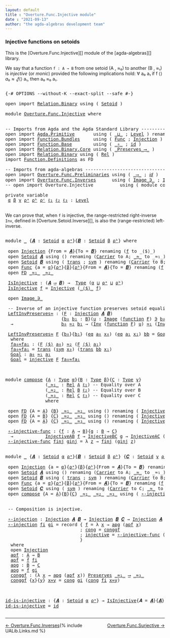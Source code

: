 ```yaml
---
layout: default
title : "Overture.Func.Injective module"
date : "2021-09-13"
author: "the agda-algebras development team"
---
```


### <a id="injective-functions-on-setoids">Injective functions on setoids</a>

This is the [Overture.Func.Injective][] module of the [agda-algebras][] library.

We say that a function `f : A → B` from one setoid (A , ≈₀) to another (B , ≈₁) is *injective* (or *monic*) provided the following implications hold:  ∀ a₀ a₁ if f ⟨$⟩ a₀ ≈₁ f ⟨$⟩ a₁, then a₀ ≈₀ a₁.

<pre class="Agda">

<a id="507" class="Symbol">{-#</a> <a id="511" class="Keyword">OPTIONS</a> <a id="519" class="Pragma">--without-K</a> <a id="531" class="Pragma">--exact-split</a> <a id="545" class="Pragma">--safe</a> <a id="552" class="Symbol">#-}</a>

<a id="557" class="Keyword">open</a> <a id="562" class="Keyword">import</a> <a id="569" href="Relation.Binary.html" class="Module">Relation.Binary</a> <a id="585" class="Keyword">using</a> <a id="591" class="Symbol">(</a> <a id="593" href="Relation.Binary.Bundles.html#1009" class="Record">Setoid</a> <a id="600" class="Symbol">)</a>

<a id="603" class="Keyword">module</a> <a id="610" href="Overture.Func.Injective.html" class="Module">Overture.Func.Injective</a> <a id="634" class="Keyword">where</a>


<a id="642" class="Comment">-- Imports from Agda and the Agda Standard Library -------------</a>
<a id="707" class="Keyword">open</a> <a id="712" class="Keyword">import</a> <a id="719" href="Agda.Primitive.html" class="Module">Agda.Primitive</a>       <a id="740" class="Keyword">using</a> <a id="746" class="Symbol">(</a> <a id="748" href="Agda.Primitive.html#810" class="Primitive Operator">_⊔_</a> <a id="752" class="Symbol">;</a> <a id="754" href="Agda.Primitive.html#597" class="Postulate">Level</a> <a id="760" class="Symbol">)</a> <a id="762" class="Keyword">renaming</a> <a id="771" class="Symbol">(</a> <a id="773" href="Agda.Primitive.html#326" class="Primitive">Set</a> <a id="777" class="Symbol">to</a> <a id="780" class="Primitive">Type</a> <a id="785" class="Symbol">)</a>
<a id="787" class="Keyword">open</a> <a id="792" class="Keyword">import</a> <a id="799" href="Function.Bundles.html" class="Module">Function.Bundles</a>     <a id="820" class="Keyword">using</a> <a id="826" class="Symbol">(</a> <a id="828" href="Function.Bundles.html#1868" class="Record">Func</a> <a id="833" class="Symbol">;</a> <a id="835" href="Function.Bundles.html#2240" class="Record">Injection</a> <a id="845" class="Symbol">)</a>
<a id="847" class="Keyword">open</a> <a id="852" class="Keyword">import</a> <a id="859" href="Function.Base.html" class="Module">Function.Base</a>        <a id="880" class="Keyword">using</a> <a id="886" class="Symbol">(</a> <a id="888" href="Function.Base.html#1031" class="Function Operator">_∘_</a> <a id="892" class="Symbol">;</a> <a id="894" href="Function.Base.html#615" class="Function">id</a> <a id="897" class="Symbol">)</a>
<a id="899" class="Keyword">open</a> <a id="904" class="Keyword">import</a> <a id="911" href="Relation.Binary.Core.html" class="Module">Relation.Binary.Core</a> <a id="932" class="Keyword">using</a> <a id="938" class="Symbol">(</a> <a id="940" href="Relation.Binary.Core.html#1563" class="Function Operator">_Preserves_⟶_</a> <a id="954" class="Symbol">)</a>
<a id="956" class="Keyword">open</a> <a id="961" class="Keyword">import</a> <a id="968" href="Relation.Binary.html" class="Module">Relation.Binary</a> <a id="984" class="Keyword">using</a> <a id="990" class="Symbol">(</a> <a id="992" href="Relation.Binary.Core.html#882" class="Function">Rel</a> <a id="996" class="Symbol">)</a>
<a id="998" class="Keyword">import</a> <a id="1005" href="Function.Definitions.html" class="Module">Function.Definitions</a> <a id="1026" class="Symbol">as</a> <a id="1029" class="Module">FD</a>

<a id="1033" class="Comment">-- Imports from agda-algebras -----------------------------------------------</a>
<a id="1111" class="Keyword">open</a> <a id="1116" class="Keyword">import</a> <a id="1123" href="Overture.Func.Preliminaries.html" class="Module">Overture.Func.Preliminaries</a> <a id="1151" class="Keyword">using</a> <a id="1157" class="Symbol">(</a> <a id="1159" href="Overture.Func.Preliminaries.html#789" class="Function Operator">_⟶_</a> <a id="1163" class="Symbol">;</a> <a id="1165" href="Overture.Func.Preliminaries.html#848" class="Function">𝑖𝑑</a> <a id="1168" class="Symbol">)</a>
<a id="1170" class="Keyword">open</a> <a id="1175" class="Keyword">import</a> <a id="1182" href="Overture.Func.Inverses.html" class="Module">Overture.Func.Inverses</a>      <a id="1210" class="Keyword">using</a> <a id="1216" class="Symbol">(</a> <a id="1218" href="Overture.Func.Inverses.html#1756" class="Datatype Operator">Image_∋_</a> <a id="1227" class="Symbol">;</a> <a id="1229" href="Overture.Func.Inverses.html#4290" class="Function">Inv</a> <a id="1233" class="Symbol">)</a>
<a id="1235" class="Comment">-- open import Overture.Injective          using ( module compose )</a>

<a id="1304" class="Keyword">private</a> <a id="1312" class="Keyword">variable</a>
 <a id="1322" href="Overture.Func.Injective.html#1322" class="Generalizable">α</a> <a id="1324" href="Overture.Func.Injective.html#1324" class="Generalizable">β</a> <a id="1326" href="Overture.Func.Injective.html#1326" class="Generalizable">γ</a> <a id="1328" href="Overture.Func.Injective.html#1328" class="Generalizable">ρᵃ</a> <a id="1331" href="Overture.Func.Injective.html#1331" class="Generalizable">ρᵇ</a> <a id="1334" href="Overture.Func.Injective.html#1334" class="Generalizable">ρᶜ</a> <a id="1337" href="Overture.Func.Injective.html#1337" class="Generalizable">ℓ₁</a> <a id="1340" href="Overture.Func.Injective.html#1340" class="Generalizable">ℓ₂</a> <a id="1343" href="Overture.Func.Injective.html#1343" class="Generalizable">ℓ₃</a> <a id="1346" class="Symbol">:</a> <a id="1348" href="Agda.Primitive.html#597" class="Postulate">Level</a>

</pre>

We can prove that, when `f` is injective, the range-restricted right-inverse `Inv`, defined in [Overture.Setoid.Inverse][], is also the (range-restricted) left-inverse.

<pre class="Agda">

<a id="1551" class="Keyword">module</a> <a id="1558" href="Overture.Func.Injective.html#1558" class="Module">_</a> <a id="1560" class="Symbol">{</a><a id="1561" href="Overture.Func.Injective.html#1561" class="Bound">𝑨</a> <a id="1563" class="Symbol">:</a> <a id="1565" href="Relation.Binary.Bundles.html#1009" class="Record">Setoid</a> <a id="1572" href="Overture.Func.Injective.html#1322" class="Generalizable">α</a> <a id="1574" href="Overture.Func.Injective.html#1328" class="Generalizable">ρᵃ</a><a id="1576" class="Symbol">}{</a><a id="1578" href="Overture.Func.Injective.html#1578" class="Bound">𝑩</a> <a id="1580" class="Symbol">:</a> <a id="1582" href="Relation.Binary.Bundles.html#1009" class="Record">Setoid</a> <a id="1589" href="Overture.Func.Injective.html#1324" class="Generalizable">β</a> <a id="1591" href="Overture.Func.Injective.html#1331" class="Generalizable">ρᵇ</a><a id="1593" class="Symbol">}</a> <a id="1595" class="Keyword">where</a>

 <a id="1603" class="Keyword">open</a> <a id="1608" href="Function.Bundles.html#2240" class="Module">Injection</a> <a id="1618" class="Symbol">{</a><a id="1619" class="Argument">From</a> <a id="1624" class="Symbol">=</a> <a id="1626" href="Overture.Func.Injective.html#1561" class="Bound">𝑨</a><a id="1627" class="Symbol">}{</a><a id="1629" class="Argument">To</a> <a id="1632" class="Symbol">=</a> <a id="1634" href="Overture.Func.Injective.html#1578" class="Bound">𝑩</a><a id="1635" class="Symbol">}</a> <a id="1637" class="Keyword">renaming</a> <a id="1646" class="Symbol">(</a><a id="1647" href="Function.Bundles.html#2296" class="Field">f</a> <a id="1649" class="Symbol">to</a> <a id="1652" class="Field">_⟨$⟩_</a><a id="1657" class="Symbol">)</a>
 <a id="1660" class="Keyword">open</a> <a id="1665" href="Relation.Binary.Bundles.html#1009" class="Module">Setoid</a> <a id="1672" href="Overture.Func.Injective.html#1561" class="Bound">𝑨</a> <a id="1674" class="Keyword">using</a> <a id="1680" class="Symbol">()</a> <a id="1683" class="Keyword">renaming</a> <a id="1692" class="Symbol">(</a><a id="1693" href="Relation.Binary.Bundles.html#1072" class="Field">Carrier</a> <a id="1701" class="Symbol">to</a> <a id="1704" class="Field">A</a><a id="1705" class="Symbol">;</a> <a id="1707" href="Relation.Binary.Bundles.html#1098" class="Field Operator">_≈_</a> <a id="1711" class="Symbol">to</a> <a id="1714" class="Field Operator">_≈₁_</a><a id="1718" class="Symbol">)</a>
 <a id="1721" class="Keyword">open</a> <a id="1726" href="Relation.Binary.Bundles.html#1009" class="Module">Setoid</a> <a id="1733" href="Overture.Func.Injective.html#1578" class="Bound">𝑩</a> <a id="1735" class="Keyword">using</a> <a id="1741" class="Symbol">(</a> <a id="1743" href="Relation.Binary.Structures.html#1620" class="Function">trans</a> <a id="1749" class="Symbol">;</a> <a id="1751" href="Relation.Binary.Structures.html#1594" class="Function">sym</a> <a id="1755" class="Symbol">)</a> <a id="1757" class="Keyword">renaming</a> <a id="1766" class="Symbol">(</a><a id="1767" href="Relation.Binary.Bundles.html#1072" class="Field">Carrier</a> <a id="1775" class="Symbol">to</a> <a id="1778" class="Field">B</a><a id="1779" class="Symbol">;</a> <a id="1781" href="Relation.Binary.Bundles.html#1098" class="Field Operator">_≈_</a> <a id="1785" class="Symbol">to</a> <a id="1788" class="Field Operator">_≈₂_</a><a id="1792" class="Symbol">)</a>
 <a id="1795" class="Keyword">open</a> <a id="1800" href="Function.Bundles.html#1868" class="Module">Func</a> <a id="1805" class="Symbol">{</a><a id="1806" class="Argument">a</a> <a id="1808" class="Symbol">=</a> <a id="1810" href="Overture.Func.Injective.html#1572" class="Bound">α</a><a id="1811" class="Symbol">}{</a><a id="1813" href="Overture.Func.Injective.html#1574" class="Bound">ρᵃ</a><a id="1815" class="Symbol">}{</a><a id="1817" href="Overture.Func.Injective.html#1589" class="Bound">β</a><a id="1818" class="Symbol">}{</a><a id="1820" href="Overture.Func.Injective.html#1591" class="Bound">ρᵇ</a><a id="1822" class="Symbol">}{</a><a id="1824" class="Argument">From</a> <a id="1829" class="Symbol">=</a> <a id="1831" href="Overture.Func.Injective.html#1561" class="Bound">𝑨</a><a id="1832" class="Symbol">}{</a><a id="1834" class="Argument">To</a> <a id="1837" class="Symbol">=</a> <a id="1839" href="Overture.Func.Injective.html#1578" class="Bound">𝑩</a><a id="1840" class="Symbol">}</a> <a id="1842" class="Keyword">renaming</a> <a id="1851" class="Symbol">(</a><a id="1852" href="Function.Bundles.html#1919" class="Field">f</a> <a id="1854" class="Symbol">to</a> <a id="1857" class="Field">_⟨$⟩_</a> <a id="1863" class="Symbol">)</a>
 <a id="1866" class="Keyword">open</a> <a id="1871" href="Function.Definitions.html" class="Module">FD</a> <a id="1874" href="Overture.Func.Injective.html#1714" class="Function Operator">_≈₁_</a> <a id="1879" href="Overture.Func.Injective.html#1788" class="Field Operator">_≈₂_</a>

 <a id="1886" href="Overture.Func.Injective.html#1886" class="Function">IsInjective</a> <a id="1898" class="Symbol">:</a> <a id="1900" class="Symbol">(</a><a id="1901" href="Overture.Func.Injective.html#1561" class="Bound">𝑨</a> <a id="1903" href="Overture.Func.Preliminaries.html#789" class="Function Operator">⟶</a> <a id="1905" href="Overture.Func.Injective.html#1578" class="Bound">𝑩</a><a id="1906" class="Symbol">)</a> <a id="1908" class="Symbol">→</a>  <a id="1911" href="Overture.Func.Injective.html#780" class="Primitive">Type</a> <a id="1916" class="Symbol">(</a><a id="1917" href="Overture.Func.Injective.html#1572" class="Bound">α</a> <a id="1919" href="Agda.Primitive.html#810" class="Primitive Operator">⊔</a> <a id="1921" href="Overture.Func.Injective.html#1574" class="Bound">ρᵃ</a> <a id="1924" href="Agda.Primitive.html#810" class="Primitive Operator">⊔</a> <a id="1926" href="Overture.Func.Injective.html#1591" class="Bound">ρᵇ</a><a id="1928" class="Symbol">)</a>
 <a id="1931" href="Overture.Func.Injective.html#1886" class="Function">IsInjective</a> <a id="1943" href="Overture.Func.Injective.html#1943" class="Bound">f</a> <a id="1945" class="Symbol">=</a> <a id="1947" href="Function.Definitions.html#889" class="Function">Injective</a> <a id="1957" class="Symbol">(</a><a id="1958" href="Overture.Func.Injective.html#1857" class="Field Operator">_⟨$⟩_</a> <a id="1964" href="Overture.Func.Injective.html#1943" class="Bound">f</a><a id="1965" class="Symbol">)</a>

 <a id="1969" class="Keyword">open</a> <a id="1974" href="Overture.Func.Inverses.html#1756" class="Module Operator">Image_∋_</a>

 <a id="1985" class="Comment">-- Inverse of an injective function preserves setoid equalities</a>
 <a id="2050" href="Overture.Func.Injective.html#2050" class="Function">LeftInvPreserves≈</a> <a id="2068" class="Symbol">:</a> <a id="2070" class="Symbol">(</a><a id="2071" href="Overture.Func.Injective.html#2071" class="Bound">F</a> <a id="2073" class="Symbol">:</a> <a id="2075" href="Function.Bundles.html#2240" class="Record">Injection</a> <a id="2085" href="Overture.Func.Injective.html#1561" class="Bound">𝑨</a> <a id="2087" href="Overture.Func.Injective.html#1578" class="Bound">𝑩</a><a id="2088" class="Symbol">)</a>
                     <a id="2111" class="Symbol">{</a><a id="2112" href="Overture.Func.Injective.html#2112" class="Bound">b₀</a> <a id="2115" href="Overture.Func.Injective.html#2115" class="Bound">b₁</a> <a id="2118" class="Symbol">:</a> <a id="2120" href="Overture.Func.Injective.html#1778" class="Field">B</a><a id="2121" class="Symbol">}(</a><a id="2123" href="Overture.Func.Injective.html#2123" class="Bound">u</a> <a id="2125" class="Symbol">:</a> <a id="2127" href="Overture.Func.Inverses.html#1756" class="Datatype Operator">Image</a> <a id="2133" class="Symbol">(</a><a id="2134" href="Function.Bundles.html#2397" class="Function">function</a> <a id="2143" href="Overture.Func.Injective.html#2071" class="Bound">F</a><a id="2144" class="Symbol">)</a> <a id="2146" href="Overture.Func.Inverses.html#1756" class="Datatype Operator">∋</a> <a id="2148" href="Overture.Func.Injective.html#2112" class="Bound">b₀</a><a id="2150" class="Symbol">)(</a><a id="2152" href="Overture.Func.Injective.html#2152" class="Bound">v</a> <a id="2154" class="Symbol">:</a> <a id="2156" href="Overture.Func.Inverses.html#1756" class="Datatype Operator">Image</a> <a id="2162" class="Symbol">(</a><a id="2163" href="Function.Bundles.html#2397" class="Function">function</a> <a id="2172" href="Overture.Func.Injective.html#2071" class="Bound">F</a><a id="2173" class="Symbol">)</a> <a id="2175" href="Overture.Func.Inverses.html#1756" class="Datatype Operator">∋</a> <a id="2177" href="Overture.Func.Injective.html#2115" class="Bound">b₁</a><a id="2179" class="Symbol">)</a>
  <a id="2183" class="Symbol">→</a>                  <a id="2202" href="Overture.Func.Injective.html#2112" class="Bound">b₀</a> <a id="2205" href="Overture.Func.Injective.html#1788" class="Field Operator">≈₂</a> <a id="2208" href="Overture.Func.Injective.html#2115" class="Bound">b₁</a> <a id="2211" class="Symbol">→</a> <a id="2213" class="Symbol">(</a><a id="2214" href="Overture.Func.Inverses.html#4290" class="Function">Inv</a> <a id="2218" class="Symbol">(</a><a id="2219" href="Function.Bundles.html#2397" class="Function">function</a> <a id="2228" href="Overture.Func.Injective.html#2071" class="Bound">F</a><a id="2229" class="Symbol">)</a> <a id="2231" href="Overture.Func.Injective.html#2123" class="Bound">u</a><a id="2232" class="Symbol">)</a> <a id="2234" href="Overture.Func.Injective.html#1714" class="Function Operator">≈₁</a> <a id="2237" class="Symbol">(</a><a id="2238" href="Overture.Func.Inverses.html#4290" class="Function">Inv</a> <a id="2242" class="Symbol">(</a><a id="2243" href="Function.Bundles.html#2397" class="Function">function</a> <a id="2252" href="Overture.Func.Injective.html#2071" class="Bound">F</a><a id="2253" class="Symbol">)</a> <a id="2255" href="Overture.Func.Injective.html#2152" class="Bound">v</a><a id="2256" class="Symbol">)</a>

 <a id="2260" href="Overture.Func.Injective.html#2050" class="Function">LeftInvPreserves≈</a> <a id="2278" href="Overture.Func.Injective.html#2278" class="Bound">F</a> <a id="2280" class="Symbol">{</a><a id="2281" href="Overture.Func.Injective.html#2281" class="Bound">b₀</a><a id="2283" class="Symbol">}{</a><a id="2285" href="Overture.Func.Injective.html#2285" class="Bound">b₁</a><a id="2287" class="Symbol">}</a> <a id="2289" class="Symbol">(</a><a id="2290" href="Overture.Func.Inverses.html#1812" class="InductiveConstructor">eq</a> <a id="2293" href="Overture.Func.Injective.html#2293" class="Bound">a₀</a> <a id="2296" href="Overture.Func.Injective.html#2296" class="Bound">x₀</a><a id="2298" class="Symbol">)</a> <a id="2300" class="Symbol">(</a><a id="2301" href="Overture.Func.Inverses.html#1812" class="InductiveConstructor">eq</a> <a id="2304" href="Overture.Func.Injective.html#2304" class="Bound">a₁</a> <a id="2307" href="Overture.Func.Injective.html#2307" class="Bound">x₁</a><a id="2309" class="Symbol">)</a> <a id="2311" href="Overture.Func.Injective.html#2311" class="Bound">bb</a> <a id="2314" class="Symbol">=</a> <a id="2316" href="Overture.Func.Injective.html#2409" class="Function">Goal</a>
  <a id="2323" class="Keyword">where</a>
  <a id="2331" href="Overture.Func.Injective.html#2331" class="Function">fa₀≈fa₁</a> <a id="2339" class="Symbol">:</a> <a id="2341" class="Symbol">(</a><a id="2342" href="Overture.Func.Injective.html#2278" class="Bound">F</a> <a id="2344" href="Overture.Func.Injective.html#1652" class="Field Operator">⟨$⟩</a> <a id="2348" href="Overture.Func.Injective.html#2293" class="Bound">a₀</a><a id="2350" class="Symbol">)</a> <a id="2352" href="Overture.Func.Injective.html#1788" class="Field Operator">≈₂</a> <a id="2355" class="Symbol">(</a><a id="2356" href="Overture.Func.Injective.html#2278" class="Bound">F</a> <a id="2358" href="Overture.Func.Injective.html#1652" class="Field Operator">⟨$⟩</a> <a id="2362" href="Overture.Func.Injective.html#2304" class="Bound">a₁</a><a id="2364" class="Symbol">)</a>
  <a id="2368" href="Overture.Func.Injective.html#2331" class="Function">fa₀≈fa₁</a> <a id="2376" class="Symbol">=</a> <a id="2378" href="Relation.Binary.Structures.html#1620" class="Function">trans</a> <a id="2384" class="Symbol">(</a><a id="2385" href="Relation.Binary.Structures.html#1594" class="Function">sym</a> <a id="2389" href="Overture.Func.Injective.html#2296" class="Bound">x₀</a><a id="2391" class="Symbol">)</a> <a id="2393" class="Symbol">(</a><a id="2394" href="Relation.Binary.Structures.html#1620" class="Function">trans</a> <a id="2400" href="Overture.Func.Injective.html#2311" class="Bound">bb</a> <a id="2403" href="Overture.Func.Injective.html#2307" class="Bound">x₁</a><a id="2405" class="Symbol">)</a>
  <a id="2409" href="Overture.Func.Injective.html#2409" class="Function">Goal</a> <a id="2414" class="Symbol">:</a> <a id="2416" href="Overture.Func.Injective.html#2293" class="Bound">a₀</a> <a id="2419" href="Overture.Func.Injective.html#1714" class="Function Operator">≈₁</a> <a id="2422" href="Overture.Func.Injective.html#2304" class="Bound">a₁</a>
  <a id="2427" href="Overture.Func.Injective.html#2409" class="Function">Goal</a> <a id="2432" class="Symbol">=</a> <a id="2434" href="Function.Bundles.html#2366" class="Field">injective</a> <a id="2444" href="Overture.Func.Injective.html#2278" class="Bound">F</a> <a id="2446" href="Overture.Func.Injective.html#2331" class="Function">fa₀≈fa₁</a>



<a id="2457" class="Keyword">module</a> <a id="compose"></a><a id="2464" href="Overture.Func.Injective.html#2464" class="Module">compose</a> <a id="2472" class="Symbol">{</a><a id="2473" href="Overture.Func.Injective.html#2473" class="Bound">A</a> <a id="2475" class="Symbol">:</a> <a id="2477" href="Overture.Func.Injective.html#780" class="Primitive">Type</a> <a id="2482" href="Overture.Func.Injective.html#1322" class="Generalizable">α</a><a id="2483" class="Symbol">}{</a><a id="2485" href="Overture.Func.Injective.html#2485" class="Bound">B</a> <a id="2487" class="Symbol">:</a> <a id="2489" href="Overture.Func.Injective.html#780" class="Primitive">Type</a> <a id="2494" href="Overture.Func.Injective.html#1324" class="Generalizable">β</a><a id="2495" class="Symbol">}{</a><a id="2497" href="Overture.Func.Injective.html#2497" class="Bound">C</a> <a id="2499" class="Symbol">:</a> <a id="2501" href="Overture.Func.Injective.html#780" class="Primitive">Type</a> <a id="2506" href="Overture.Func.Injective.html#1326" class="Generalizable">γ</a><a id="2507" class="Symbol">}</a>
               <a id="2524" class="Symbol">(</a><a id="2525" href="Overture.Func.Injective.html#2525" class="Bound Operator">_≈₁_</a> <a id="2530" class="Symbol">:</a> <a id="2532" href="Relation.Binary.Core.html#882" class="Function">Rel</a> <a id="2536" href="Overture.Func.Injective.html#2473" class="Bound">A</a> <a id="2538" href="Overture.Func.Injective.html#1337" class="Generalizable">ℓ₁</a><a id="2540" class="Symbol">)</a> <a id="2542" class="Comment">-- Equality over A</a>
               <a id="2576" class="Symbol">(</a><a id="2577" href="Overture.Func.Injective.html#2577" class="Bound Operator">_≈₂_</a> <a id="2582" class="Symbol">:</a> <a id="2584" href="Relation.Binary.Core.html#882" class="Function">Rel</a> <a id="2588" href="Overture.Func.Injective.html#2485" class="Bound">B</a> <a id="2590" href="Overture.Func.Injective.html#1340" class="Generalizable">ℓ₂</a><a id="2592" class="Symbol">)</a> <a id="2594" class="Comment">-- Equality over B</a>
               <a id="2628" class="Symbol">(</a><a id="2629" href="Overture.Func.Injective.html#2629" class="Bound Operator">_≈₃_</a> <a id="2634" class="Symbol">:</a> <a id="2636" href="Relation.Binary.Core.html#882" class="Function">Rel</a> <a id="2640" href="Overture.Func.Injective.html#2497" class="Bound">C</a> <a id="2642" href="Overture.Func.Injective.html#1343" class="Generalizable">ℓ₃</a><a id="2644" class="Symbol">)</a> <a id="2646" class="Comment">-- Equality over C</a>
               <a id="2680" class="Keyword">where</a>

 <a id="2688" class="Keyword">open</a> <a id="2693" href="Function.Definitions.html" class="Module">FD</a> <a id="2696" class="Symbol">{</a><a id="2697" class="Argument">A</a> <a id="2699" class="Symbol">=</a> <a id="2701" href="Overture.Func.Injective.html#2473" class="Bound">A</a><a id="2702" class="Symbol">}</a> <a id="2704" class="Symbol">{</a><a id="2705" href="Overture.Func.Injective.html#2485" class="Bound">B</a><a id="2706" class="Symbol">}</a> <a id="2708" href="Overture.Func.Injective.html#2525" class="Bound Operator">_≈₁_</a> <a id="2713" href="Overture.Func.Injective.html#2577" class="Bound Operator">_≈₂_</a> <a id="2718" class="Keyword">using</a> <a id="2724" class="Symbol">()</a> <a id="2727" class="Keyword">renaming</a> <a id="2736" class="Symbol">(</a> <a id="2738" href="Function.Definitions.html#889" class="Function">Injective</a> <a id="2748" class="Symbol">to</a> <a id="2751" class="Function">InjectiveAB</a> <a id="2763" class="Symbol">)</a>
 <a id="2766" class="Keyword">open</a> <a id="2771" href="Function.Definitions.html" class="Module">FD</a> <a id="2774" class="Symbol">{</a><a id="2775" class="Argument">A</a> <a id="2777" class="Symbol">=</a> <a id="2779" href="Overture.Func.Injective.html#2485" class="Bound">B</a><a id="2780" class="Symbol">}</a> <a id="2782" class="Symbol">{</a><a id="2783" href="Overture.Func.Injective.html#2497" class="Bound">C</a><a id="2784" class="Symbol">}</a> <a id="2786" href="Overture.Func.Injective.html#2577" class="Bound Operator">_≈₂_</a> <a id="2791" href="Overture.Func.Injective.html#2629" class="Bound Operator">_≈₃_</a> <a id="2796" class="Keyword">using</a> <a id="2802" class="Symbol">()</a> <a id="2805" class="Keyword">renaming</a> <a id="2814" class="Symbol">(</a> <a id="2816" href="Function.Definitions.html#889" class="Function">Injective</a> <a id="2826" class="Symbol">to</a> <a id="2829" class="Function">InjectiveBC</a> <a id="2841" class="Symbol">)</a>
 <a id="2844" class="Keyword">open</a> <a id="2849" href="Function.Definitions.html" class="Module">FD</a> <a id="2852" class="Symbol">{</a><a id="2853" class="Argument">A</a> <a id="2855" class="Symbol">=</a> <a id="2857" href="Overture.Func.Injective.html#2473" class="Bound">A</a><a id="2858" class="Symbol">}</a> <a id="2860" class="Symbol">{</a><a id="2861" href="Overture.Func.Injective.html#2497" class="Bound">C</a><a id="2862" class="Symbol">}</a> <a id="2864" href="Overture.Func.Injective.html#2525" class="Bound Operator">_≈₁_</a> <a id="2869" href="Overture.Func.Injective.html#2629" class="Bound Operator">_≈₃_</a> <a id="2874" class="Keyword">using</a> <a id="2880" class="Symbol">()</a> <a id="2883" class="Keyword">renaming</a> <a id="2892" class="Symbol">(</a> <a id="2894" href="Function.Definitions.html#889" class="Function">Injective</a> <a id="2904" class="Symbol">to</a> <a id="2907" class="Function">InjectiveAC</a> <a id="2919" class="Symbol">)</a>

 <a id="compose.∘-injective-func"></a><a id="2923" href="Overture.Func.Injective.html#2923" class="Function">∘-injective-func</a> <a id="2940" class="Symbol">:</a> <a id="2942" class="Symbol">{</a><a id="2943" href="Overture.Func.Injective.html#2943" class="Bound">f</a> <a id="2945" class="Symbol">:</a> <a id="2947" href="Overture.Func.Injective.html#2473" class="Bound">A</a> <a id="2949" class="Symbol">→</a> <a id="2951" href="Overture.Func.Injective.html#2485" class="Bound">B</a><a id="2952" class="Symbol">}{</a><a id="2954" href="Overture.Func.Injective.html#2954" class="Bound">g</a> <a id="2956" class="Symbol">:</a> <a id="2958" href="Overture.Func.Injective.html#2485" class="Bound">B</a> <a id="2960" class="Symbol">→</a> <a id="2962" href="Overture.Func.Injective.html#2497" class="Bound">C</a><a id="2963" class="Symbol">}</a>
  <a id="2967" class="Symbol">→</a>            <a id="2980" href="Overture.Func.Injective.html#2751" class="Function">InjectiveAB</a> <a id="2992" href="Overture.Func.Injective.html#2943" class="Bound">f</a> <a id="2994" class="Symbol">→</a> <a id="2996" href="Overture.Func.Injective.html#2829" class="Function">InjectiveBC</a> <a id="3008" href="Overture.Func.Injective.html#2954" class="Bound">g</a> <a id="3010" class="Symbol">→</a> <a id="3012" href="Overture.Func.Injective.html#2907" class="Function">InjectiveAC</a> <a id="3024" class="Symbol">(</a><a id="3025" href="Overture.Func.Injective.html#2954" class="Bound">g</a> <a id="3027" href="Function.Base.html#1031" class="Function Operator">∘</a> <a id="3029" href="Overture.Func.Injective.html#2943" class="Bound">f</a><a id="3030" class="Symbol">)</a>
 <a id="3033" href="Overture.Func.Injective.html#2923" class="Function">∘-injective-func</a> <a id="3050" href="Overture.Func.Injective.html#3050" class="Bound">finj</a> <a id="3055" href="Overture.Func.Injective.html#3055" class="Bound">ginj</a> <a id="3060" class="Symbol">=</a> <a id="3062" class="Symbol">λ</a> <a id="3064" href="Overture.Func.Injective.html#3064" class="Bound">z</a> <a id="3066" class="Symbol">→</a> <a id="3068" href="Overture.Func.Injective.html#3050" class="Bound">finj</a> <a id="3073" class="Symbol">(</a><a id="3074" href="Overture.Func.Injective.html#3055" class="Bound">ginj</a> <a id="3079" href="Overture.Func.Injective.html#3064" class="Bound">z</a><a id="3080" class="Symbol">)</a>


<a id="3084" class="Keyword">module</a> <a id="3091" href="Overture.Func.Injective.html#3091" class="Module">_</a> <a id="3093" class="Symbol">{</a><a id="3094" href="Overture.Func.Injective.html#3094" class="Bound">𝑨</a> <a id="3096" class="Symbol">:</a> <a id="3098" href="Relation.Binary.Bundles.html#1009" class="Record">Setoid</a> <a id="3105" href="Overture.Func.Injective.html#1322" class="Generalizable">α</a> <a id="3107" href="Overture.Func.Injective.html#1328" class="Generalizable">ρᵃ</a><a id="3109" class="Symbol">}{</a><a id="3111" href="Overture.Func.Injective.html#3111" class="Bound">𝑩</a> <a id="3113" class="Symbol">:</a> <a id="3115" href="Relation.Binary.Bundles.html#1009" class="Record">Setoid</a> <a id="3122" href="Overture.Func.Injective.html#1324" class="Generalizable">β</a> <a id="3124" href="Overture.Func.Injective.html#1331" class="Generalizable">ρᵇ</a><a id="3126" class="Symbol">}</a> <a id="3128" class="Symbol">{</a><a id="3129" href="Overture.Func.Injective.html#3129" class="Bound">𝑪</a> <a id="3131" class="Symbol">:</a> <a id="3133" href="Relation.Binary.Bundles.html#1009" class="Record">Setoid</a> <a id="3140" href="Overture.Func.Injective.html#1326" class="Generalizable">γ</a> <a id="3142" href="Overture.Func.Injective.html#1334" class="Generalizable">ρᶜ</a><a id="3144" class="Symbol">}</a> <a id="3146" class="Keyword">where</a>

 <a id="3154" class="Keyword">open</a> <a id="3159" href="Function.Bundles.html#2240" class="Module">Injection</a> <a id="3169" class="Symbol">{</a><a id="3170" class="Argument">a</a> <a id="3172" class="Symbol">=</a> <a id="3174" href="Overture.Func.Injective.html#3105" class="Bound">α</a><a id="3175" class="Symbol">}{</a><a id="3177" href="Overture.Func.Injective.html#3107" class="Bound">ρᵃ</a><a id="3179" class="Symbol">}{</a><a id="3181" href="Overture.Func.Injective.html#3122" class="Bound">β</a><a id="3182" class="Symbol">}{</a><a id="3184" href="Overture.Func.Injective.html#3124" class="Bound">ρᵇ</a><a id="3186" class="Symbol">}{</a><a id="3188" class="Argument">From</a> <a id="3193" class="Symbol">=</a> <a id="3195" href="Overture.Func.Injective.html#3094" class="Bound">𝑨</a><a id="3196" class="Symbol">}{</a><a id="3198" class="Argument">To</a> <a id="3201" class="Symbol">=</a> <a id="3203" href="Overture.Func.Injective.html#3111" class="Bound">𝑩</a><a id="3204" class="Symbol">}</a> <a id="3206" class="Keyword">renaming</a> <a id="3215" class="Symbol">(</a><a id="3216" href="Function.Bundles.html#2296" class="Field">f</a> <a id="3218" class="Symbol">to</a> <a id="3221" class="Field">_⟨$⟩_</a><a id="3226" class="Symbol">)</a>
 <a id="3229" class="Keyword">open</a> <a id="3234" href="Relation.Binary.Bundles.html#1009" class="Module">Setoid</a> <a id="3241" href="Overture.Func.Injective.html#3094" class="Bound">𝑨</a> <a id="3243" class="Keyword">using</a> <a id="3249" class="Symbol">()</a> <a id="3252" class="Keyword">renaming</a> <a id="3261" class="Symbol">(</a><a id="3262" href="Relation.Binary.Bundles.html#1072" class="Field">Carrier</a> <a id="3270" class="Symbol">to</a> <a id="3273" class="Field">A</a><a id="3274" class="Symbol">;</a> <a id="3276" href="Relation.Binary.Bundles.html#1098" class="Field Operator">_≈_</a> <a id="3280" class="Symbol">to</a> <a id="3283" class="Field Operator">_≈₁_</a><a id="3287" class="Symbol">)</a>
 <a id="3290" class="Keyword">open</a> <a id="3295" href="Relation.Binary.Bundles.html#1009" class="Module">Setoid</a> <a id="3302" href="Overture.Func.Injective.html#3111" class="Bound">𝑩</a> <a id="3304" class="Keyword">using</a> <a id="3310" class="Symbol">(</a> <a id="3312" href="Relation.Binary.Structures.html#1620" class="Function">trans</a> <a id="3318" class="Symbol">;</a> <a id="3320" href="Relation.Binary.Structures.html#1594" class="Function">sym</a> <a id="3324" class="Symbol">)</a> <a id="3326" class="Keyword">renaming</a> <a id="3335" class="Symbol">(</a><a id="3336" href="Relation.Binary.Bundles.html#1072" class="Field">Carrier</a> <a id="3344" class="Symbol">to</a> <a id="3347" class="Field">B</a><a id="3348" class="Symbol">;</a> <a id="3350" href="Relation.Binary.Bundles.html#1098" class="Field Operator">_≈_</a> <a id="3354" class="Symbol">to</a> <a id="3357" class="Field Operator">_≈₂_</a><a id="3361" class="Symbol">)</a>
 <a id="3364" class="Keyword">open</a> <a id="3369" href="Function.Bundles.html#1868" class="Module">Func</a> <a id="3374" class="Symbol">{</a><a id="3375" class="Argument">a</a> <a id="3377" class="Symbol">=</a> <a id="3379" href="Overture.Func.Injective.html#3105" class="Bound">α</a><a id="3380" class="Symbol">}{</a><a id="3382" href="Overture.Func.Injective.html#3107" class="Bound">ρᵃ</a><a id="3384" class="Symbol">}{</a><a id="3386" href="Overture.Func.Injective.html#3122" class="Bound">β</a><a id="3387" class="Symbol">}{</a><a id="3389" href="Overture.Func.Injective.html#3124" class="Bound">ρᵇ</a><a id="3391" class="Symbol">}{</a><a id="3393" class="Argument">From</a> <a id="3398" class="Symbol">=</a> <a id="3400" href="Overture.Func.Injective.html#3094" class="Bound">𝑨</a><a id="3401" class="Symbol">}{</a><a id="3403" class="Argument">To</a> <a id="3406" class="Symbol">=</a> <a id="3408" href="Overture.Func.Injective.html#3111" class="Bound">𝑩</a><a id="3409" class="Symbol">}</a> <a id="3411" class="Keyword">renaming</a> <a id="3420" class="Symbol">(</a><a id="3421" href="Function.Bundles.html#1919" class="Field">f</a> <a id="3423" class="Symbol">to</a> <a id="3426" class="Field">_⟨$⟩_</a> <a id="3432" class="Symbol">)</a>
 <a id="3435" class="Keyword">open</a> <a id="3440" href="Relation.Binary.Bundles.html#1009" class="Module">Setoid</a> <a id="3447" href="Overture.Func.Injective.html#3129" class="Bound">𝑪</a> <a id="3449" class="Keyword">using</a> <a id="3455" class="Symbol">(</a> <a id="3457" href="Relation.Binary.Structures.html#1594" class="Function">sym</a> <a id="3461" class="Symbol">)</a> <a id="3463" class="Keyword">renaming</a> <a id="3472" class="Symbol">(</a><a id="3473" href="Relation.Binary.Bundles.html#1072" class="Field">Carrier</a> <a id="3481" class="Symbol">to</a> <a id="3484" class="Field">C</a><a id="3485" class="Symbol">;</a> <a id="3487" href="Relation.Binary.Bundles.html#1098" class="Field Operator">_≈_</a> <a id="3491" class="Symbol">to</a> <a id="3494" class="Field Operator">_≈₃_</a><a id="3498" class="Symbol">)</a>
 <a id="3501" class="Keyword">open</a> <a id="3506" href="Overture.Func.Injective.html#2464" class="Module">compose</a> <a id="3514" class="Symbol">{</a><a id="3515" class="Argument">A</a> <a id="3517" class="Symbol">=</a> <a id="3519" href="Overture.Func.Injective.html#3273" class="Function">A</a><a id="3520" class="Symbol">}{</a><a id="3522" href="Overture.Func.Injective.html#3347" class="Function">B</a><a id="3523" class="Symbol">}{</a><a id="3525" href="Overture.Func.Injective.html#3484" class="Field">C</a><a id="3526" class="Symbol">}</a> <a id="3528" href="Overture.Func.Injective.html#3283" class="Function Operator">_≈₁_</a> <a id="3533" href="Overture.Func.Injective.html#3357" class="Function Operator">_≈₂_</a> <a id="3538" href="Overture.Func.Injective.html#3494" class="Field Operator">_≈₃_</a> <a id="3543" class="Keyword">using</a> <a id="3549" class="Symbol">(</a> <a id="3551" href="Overture.Func.Injective.html#2923" class="Function">∘-injective-func</a> <a id="3568" class="Symbol">)</a>


 <a id="3573" class="Comment">-- Composition is injective.</a>

 <a id="3604" href="Overture.Func.Injective.html#3604" class="Function">∘-injection</a> <a id="3616" class="Symbol">:</a> <a id="3618" href="Function.Bundles.html#2240" class="Record">Injection</a> <a id="3628" href="Overture.Func.Injective.html#3094" class="Bound">𝑨</a> <a id="3630" href="Overture.Func.Injective.html#3111" class="Bound">𝑩</a> <a id="3632" class="Symbol">→</a> <a id="3634" href="Function.Bundles.html#2240" class="Record">Injection</a> <a id="3644" href="Overture.Func.Injective.html#3111" class="Bound">𝑩</a> <a id="3646" href="Overture.Func.Injective.html#3129" class="Bound">𝑪</a> <a id="3648" class="Symbol">→</a> <a id="3650" href="Function.Bundles.html#2240" class="Record">Injection</a> <a id="3660" href="Overture.Func.Injective.html#3094" class="Bound">𝑨</a> <a id="3662" href="Overture.Func.Injective.html#3129" class="Bound">𝑪</a>
 <a id="3665" href="Overture.Func.Injective.html#3604" class="Function">∘-injection</a> <a id="3677" href="Overture.Func.Injective.html#3677" class="Bound">fi</a> <a id="3680" href="Overture.Func.Injective.html#3680" class="Bound">gi</a> <a id="3683" class="Symbol">=</a> <a id="3685" class="Keyword">record</a> <a id="3692" class="Symbol">{</a> <a id="3694" href="Function.Bundles.html#2296" class="Field">f</a> <a id="3696" class="Symbol">=</a> <a id="3698" class="Symbol">λ</a> <a id="3700" href="Overture.Func.Injective.html#3700" class="Bound">x</a> <a id="3702" class="Symbol">→</a> <a id="3704" href="Overture.Func.Injective.html#3933" class="Function">apg</a> <a id="3708" class="Symbol">(</a><a id="3709" href="Overture.Func.Injective.html#3906" class="Function">apf</a> <a id="3713" href="Overture.Func.Injective.html#3700" class="Bound">x</a><a id="3714" class="Symbol">)</a>
                            <a id="3744" class="Symbol">;</a> <a id="3746" href="Function.Bundles.html#2322" class="Field">cong</a> <a id="3751" class="Symbol">=</a> <a id="3753" href="Overture.Func.Injective.html#3960" class="Function">conggf</a>
                            <a id="3788" class="Symbol">;</a> <a id="3790" href="Function.Bundles.html#2366" class="Field">injective</a> <a id="3800" class="Symbol">=</a> <a id="3802" href="Overture.Func.Injective.html#2923" class="Function">∘-injective-func</a> <a id="3819" class="Symbol">(</a><a id="3820" href="Function.Bundles.html#2366" class="Field">injective</a> <a id="3830" href="Overture.Func.Injective.html#3677" class="Bound">fi</a><a id="3832" class="Symbol">)</a> <a id="3834" class="Symbol">(</a><a id="3835" href="Function.Bundles.html#2366" class="Field">injective</a> <a id="3845" href="Overture.Func.Injective.html#3680" class="Bound">gi</a><a id="3847" class="Symbol">)</a>
                            <a id="3877" class="Symbol">}</a>
  <a id="3881" class="Keyword">where</a>
  <a id="3889" class="Keyword">open</a> <a id="3894" href="Function.Bundles.html#2240" class="Module">Injection</a>
  <a id="3906" href="Overture.Func.Injective.html#3906" class="Function">apf</a> <a id="3910" class="Symbol">:</a> <a id="3912" href="Overture.Func.Injective.html#3273" class="Function">A</a> <a id="3914" class="Symbol">→</a> <a id="3916" href="Overture.Func.Injective.html#3347" class="Function">B</a>
  <a id="3920" href="Overture.Func.Injective.html#3906" class="Function">apf</a> <a id="3924" class="Symbol">=</a> <a id="3926" href="Function.Bundles.html#2296" class="Field">f</a> <a id="3928" href="Overture.Func.Injective.html#3677" class="Bound">fi</a>
  <a id="3933" href="Overture.Func.Injective.html#3933" class="Function">apg</a> <a id="3937" class="Symbol">:</a> <a id="3939" href="Overture.Func.Injective.html#3347" class="Function">B</a> <a id="3941" class="Symbol">→</a> <a id="3943" href="Overture.Func.Injective.html#3484" class="Field">C</a>
  <a id="3947" href="Overture.Func.Injective.html#3933" class="Function">apg</a> <a id="3951" class="Symbol">=</a> <a id="3953" href="Function.Bundles.html#2296" class="Field">f</a> <a id="3955" href="Overture.Func.Injective.html#3680" class="Bound">gi</a>
  <a id="3960" href="Overture.Func.Injective.html#3960" class="Function">conggf</a> <a id="3967" class="Symbol">:</a> <a id="3969" class="Symbol">(λ</a> <a id="3972" href="Overture.Func.Injective.html#3972" class="Bound">x</a> <a id="3974" class="Symbol">→</a> <a id="3976" href="Overture.Func.Injective.html#3933" class="Function">apg</a> <a id="3980" class="Symbol">(</a><a id="3981" href="Overture.Func.Injective.html#3906" class="Function">apf</a> <a id="3985" href="Overture.Func.Injective.html#3972" class="Bound">x</a><a id="3986" class="Symbol">))</a> <a id="3989" href="Relation.Binary.Core.html#1563" class="Function Operator">Preserves</a> <a id="3999" href="Overture.Func.Injective.html#3283" class="Function Operator">_≈₁_</a> <a id="4004" href="Relation.Binary.Core.html#1563" class="Function Operator">⟶</a> <a id="4006" href="Overture.Func.Injective.html#3494" class="Field Operator">_≈₃_</a>
  <a id="4013" href="Overture.Func.Injective.html#3960" class="Function">conggf</a> <a id="4020" class="Symbol">{</a><a id="4021" href="Overture.Func.Injective.html#4021" class="Bound">x</a><a id="4022" class="Symbol">}{</a><a id="4024" href="Overture.Func.Injective.html#4024" class="Bound">y</a><a id="4025" class="Symbol">}</a> <a id="4027" href="Overture.Func.Injective.html#4027" class="Bound">x≈y</a> <a id="4031" class="Symbol">=</a> <a id="4033" href="Function.Bundles.html#2322" class="Field">cong</a> <a id="4038" href="Overture.Func.Injective.html#3680" class="Bound">gi</a> <a id="4041" class="Symbol">(</a><a id="4042" href="Function.Bundles.html#2322" class="Field">cong</a> <a id="4047" href="Overture.Func.Injective.html#3677" class="Bound">fi</a> <a id="4050" href="Overture.Func.Injective.html#4027" class="Bound">x≈y</a><a id="4053" class="Symbol">)</a>



<a id="id-is-injective"></a><a id="4058" href="Overture.Func.Injective.html#4058" class="Function">id-is-injective</a> <a id="4074" class="Symbol">:</a> <a id="4076" class="Symbol">{</a><a id="4077" href="Overture.Func.Injective.html#4077" class="Bound">𝑨</a> <a id="4079" class="Symbol">:</a> <a id="4081" href="Relation.Binary.Bundles.html#1009" class="Record">Setoid</a> <a id="4088" href="Overture.Func.Injective.html#1322" class="Generalizable">α</a> <a id="4090" href="Overture.Func.Injective.html#1328" class="Generalizable">ρᵃ</a><a id="4092" class="Symbol">}</a> <a id="4094" class="Symbol">→</a> <a id="4096" href="Overture.Func.Injective.html#1886" class="Function">IsInjective</a><a id="4107" class="Symbol">{</a><a id="4108" class="Argument">𝑨</a> <a id="4110" class="Symbol">=</a> <a id="4112" href="Overture.Func.Injective.html#4077" class="Bound">𝑨</a><a id="4113" class="Symbol">}{</a><a id="4115" href="Overture.Func.Injective.html#4077" class="Bound">𝑨</a><a id="4116" class="Symbol">}</a> <a id="4118" href="Overture.Func.Preliminaries.html#848" class="Function">𝑖𝑑</a>
<a id="4121" href="Overture.Func.Injective.html#4058" class="Function">id-is-injective</a> <a id="4137" class="Symbol">=</a> <a id="4139" href="Function.Base.html#615" class="Function">id</a>

</pre>

--------------------------------------

<span style="float:left;">[← Overture.Func.Inverses](Overture.Func.Inverses.html)</span>
<span style="float:right;">[Overture.Func.Surjective →](Overture.Func.Surjective.html)</span>

{% include UALib.Links.md %}

